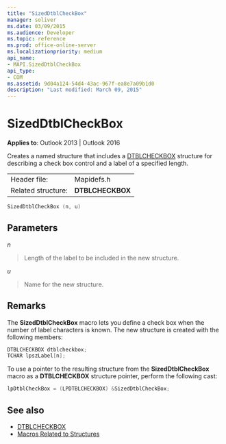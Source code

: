 ```yaml
---
title: "SizedDtblCheckBox"
manager: soliver
ms.date: 03/09/2015
ms.audience: Developer
ms.topic: reference
ms.prod: office-online-server
ms.localizationpriority: medium
api_name:
- MAPI.SizedDtblCheckBox
api_type:
- COM
ms.assetid: 9d04a124-54d4-43ac-967f-ea8e7a09b1d0
description: "Last modified: March 09, 2015"
---
```


# SizedDtblCheckBox
 
**Applies to**: Outlook 2013 | Outlook 2016 
  
Creates a named structure that includes a [DTBLCHECKBOX](dtblcheckbox.md) structure for describing a check box control and a label of a specified length. 
  
|||
|:-----|:-----|
|Header file:  <br/> |Mapidefs.h  <br/> |
|Related structure:  <br/> |**DTBLCHECKBOX** <br/> |
   
```cpp
SizedDtblCheckBox (n, u)
```

## Parameters

_n_
  
> Length of the label to be included in the new structure.
    
_u_
  
> Name for the new structure.
    
## Remarks

The **SizedDtblCheckBox** macro lets you define a check box when the number of label characters is known. The new structure is created with the following members: 
  
```cpp
DTBLCHECKBOX dtblcheckbox;
TCHAR lpszLabel[n];
```

To use a pointer to the resulting structure from the **SizedDtblCheckBox** macro as a **DTBLCHECKBOX** structure pointer, perform the following cast: 
  
```cpp
lpDtblCheckBox = (LPDTBLCHECKBOX) &SizedDtblCheckBox;
```

## See also

- [DTBLCHECKBOX](dtblcheckbox.md)
- [Macros Related to Structures](macros-related-to-structures.md)

